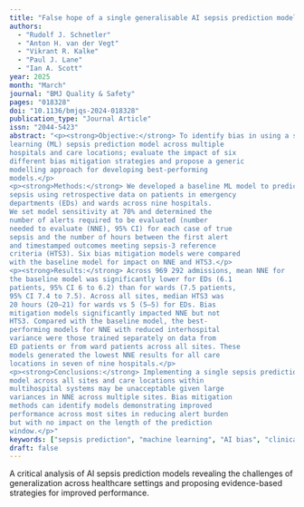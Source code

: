```yaml
---
title: "False hope of a single generalisable AI sepsis prediction model: bias and proposed mitigation strategies for improving performance based on a retrospective multisite cohort study"
authors:
  - "Rudolf J. Schnetler"
  - "Anton H. van der Vegt"
  - "Vikrant R. Kalke"
  - "Paul J. Lane"
  - "Ian A. Scott"
year: 2025
month: "March"
journal: "BMJ Quality & Safety"
pages: "018328"
doi: "10.1136/bmjqs-2024-018328"
publication_type: "Journal Article"
issn: "2044-5423"
abstract: "<p><strong>Objective:</strong> To identify bias in using a single machine
learning (ML) sepsis prediction model across multiple
hospitals and care locations; evaluate the impact of six
different bias mitigation strategies and propose a generic
modelling approach for developing best-performing
models.</p>
<p><strong>Methods:</strong> We developed a baseline ML model to predict
sepsis using retrospective data on patients in emergency
departments (EDs) and wards across nine hospitals.
We set model sensitivity at 70% and determined the
number of alerts required to be evaluated (number
needed to evaluate (NNE), 95% CI) for each case of true
sepsis and the number of hours between the first alert
and timestamped outcomes meeting sepsis-3 reference
criteria (HTS3). Six bias mitigation models were compared
with the baseline model for impact on NNE and HTS3.</p>
<p><strong>Results:</strong> Across 969 292 admissions, mean NNE for
the baseline model was significantly lower for EDs (6.1
patients, 95% CI 6 to 6.2) than for wards (7.5 patients,
95% CI 7.4 to 7.5). Across all sites, median HTS3 was
20 hours (20–21) for wards vs 5 (5–5) for EDs. Bias
mitigation models significantly impacted NNE but not
HTS3. Compared with the baseline model, the best-
performing models for NNE with reduced interhospital
variance were those trained separately on data from
ED patients or from ward patients across all sites. These
models generated the lowest NNE results for all care
locations in seven of nine hospitals.</p>
<p><strong>Conclusions:</strong> Implementing a single sepsis prediction
model across all sites and care locations within
multihospital systems may be unacceptable given large
variances in NNE across multiple sites. Bias mitigation
methods can identify models demonstrating improved
performance across most sites in reducing alert burden
but with no impact on the length of the prediction
window.</p>"
keywords: ["sepsis prediction", "machine learning", "AI bias", "clinical AI"]
draft: false
---
```


A critical analysis of AI sepsis prediction models revealing the challenges of generalization across healthcare settings and proposing evidence-based strategies for improved performance.
